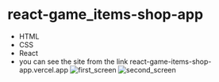 # react-game_items-shop-app
- HTML
- CSS
- React
- you can see the site from the link react-game-items-shop-app.vercel.app
![first_screen](https://github.com/Dmitry-Poltaradnev/react-game_items-shop-app/assets/69635151/543161fe-bc1b-4065-af32-dd2656f57e45)
![second_screen](https://github.com/Dmitry-Poltaradnev/react-game_items-shop-app/assets/69635151/f48f8a89-840e-452b-bfdd-28854a307524)

